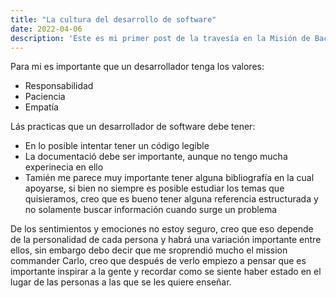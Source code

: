 ```yaml
---
title: "La cultura del desarrollo de software"
date: 2022-04-06 
description: 'Este es mi primer post de la travesía en la Misión de Backend con Node JS de Launch X.'
---
```


Para mi es importante que un desarrollador tenga los valores:
- Responsabilidad
- Paciencia
- Empatía

Lás practicas que un desarrollador de software debe tener:
- En lo posible intentar tener un código legible
- La documentació debe ser importante, aunque no tengo mucha experinecia en ello
- Tamién me parece muy importante tener alguna bibliografía en la cual apoyarse, si bien no siempre es posible estudiar los temas que quisieramos, creo que es bueno tener alguna referencia estructurada y no solamente buscar información cuando surge un problema

De los sentimientos y emociones no estoy seguro, creo que eso depende de la personalidad de cada persona y habrá una variación importante entre ellos, sin embargo debo decir que me sroprendió mucho el mission commander Carlo, creo que después de verlo empiezo a pensar que es importante inspirar a la gente y recordar como se siente haber estado en el lugar de las personas a las que se les quiere enseñar.
